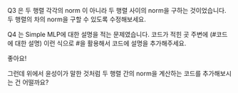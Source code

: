Q3 은 두 행렬 각각의 norm 이 아니라 두 행렬 사이의 norm을 구하는 것이었습니다. 두 행렬의 차의 norm을 구할 수 있도록 수정해보세요.

Q4 는 Simple MLP에 대한 설명을 적는 문제였습니다. 코드가 적힌 곳 주변에 (#코드에 대한 설명) 이런 식으로 #을 활용해서 코드에 설명을 추가해주세요.



좋아요! 

그런데 위에서 윤성이가 말한 것처럼 두 행렬 간의 norm을 계산하는 코드를 추가해보시는 건 어떨까요?

